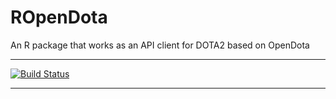 # ROpenDota
An R package that works as an API client for DOTA2 based on OpenDota
***
[![Build Status](https://travis-ci.org/rosdyana/ROpenDota.svg?branch=master)](https://travis-ci.org/rosdyana/ROpenDota)
***
